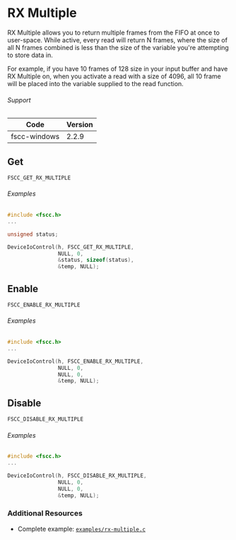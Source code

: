 # RX Multiple

RX Multiple allows you to return multiple frames from the FIFO at once to user-space. While active, every read will return N frames, where the size of all N frames combined is less than the size of the variable you're attempting to store data in. 

For example, if you have 10 frames of 128 size in your input buffer and have RX Multiple on, when you activate a read with a size of 4096, all 10 frame will be placed into the variable supplied to the read function.

###### Support
| Code | Version |
| ---- | -------- |
| fscc-windows | 2.2.9 |


## Get
```c
FSCC_GET_RX_MULTIPLE
```

###### Examples
```c
#include <fscc.h>
...

unsigned status;

DeviceIoControl(h, FSCC_GET_RX_MULTIPLE,
                NULL, 0,
                &status, sizeof(status),
                &temp, NULL);
```


## Enable
```c
FSCC_ENABLE_RX_MULTIPLE
```

###### Examples
```c
#include <fscc.h>
...

DeviceIoControl(h, FSCC_ENABLE_RX_MULTIPLE,
                NULL, 0,
                NULL, 0,
                &temp, NULL);
```


## Disable
```c
FSCC_DISABLE_RX_MULTIPLE
```

###### Examples
```c
#include <fscc.h>
...

DeviceIoControl(h, FSCC_DISABLE_RX_MULTIPLE,
                NULL, 0,
                NULL, 0,
                &temp, NULL);
```


### Additional Resources
- Complete example: [`examples/rx-multiple.c`](../examples/rx-multiple.c)

